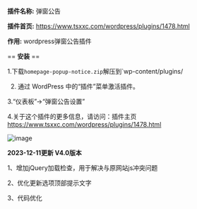 **插件名称:** 弹窗公告

**插件首页:** https://www.tsxxc.com/wordpress/plugins/1478.html

**作用:** wordpress弹窗公告插件

== **安装** ==

1.下载`homepage-popup-notice.zip`解压到`wp-content/plugins/

2. 通过 WordPress 中的“插件”菜单激活插件。
   
3.“仪表板”->“弹窗公告设置”

4.关于这个插件的更多信息，请访问：插件主页 https://www.tsxxc.com/wordpress/plugins/1478.html

![image](https://www.tsxxc.com/wp-content/uploads/2022/05/2023121102415023.png)

**2023-12-11更新 V4.0版本**

1、增加jQuery加载检查，用于解决与原网站js冲突问题

2、优化更新选项顶部提示文字

3、代码优化
